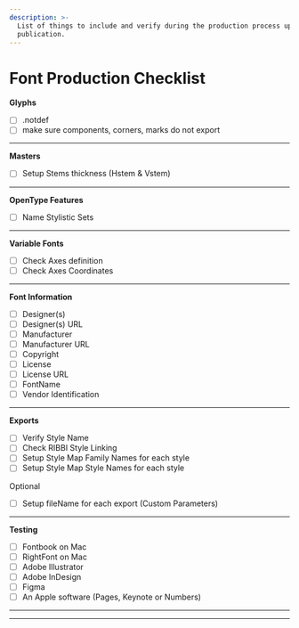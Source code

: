 ```yaml
---
description: >-
  List of things to include and verify during the production process up until
  publication.
---
```


# Font Production Checklist

**Glyphs**

* [ ] .notdef
* [ ] make sure components, corners, marks do not export

***

**Masters**

* [ ] Setup Stems thickness (Hstem & Vstem)

***

**OpenType Features**

* [ ] Name Stylistic Sets

***

**Variable Fonts**

* [ ] Check Axes definition
* [ ] Check Axes Coordinates

***

**Font Information**

* [ ] Designer(s)
* [ ] Designer(s) URL
* [ ] Manufacturer
* [ ] Manufacturer URL
* [ ] Copyright
* [ ] License
* [ ] License URL
* [ ] FontName
* [ ] Vendor  Identification

***

**Exports**

* [ ] Verify Style Name
* [ ] Check RIBBI Style Linking
* [ ] Setup Style Map Family Names for each style
* [ ] Setup Style Map Style Names for each style

Optional

* [ ] Setup fileName for each export (Custom Parameters)

***

**Testing**

* [ ] Fontbook on Mac
* [ ] RightFont on Mac
* [ ] Adobe Illustrator
* [ ] Adobe InDesign
* [ ] Figma
* [ ] An Apple software (Pages, Keynote or Numbers)

***

***
